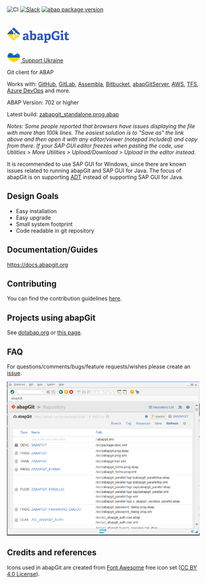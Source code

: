 ![CI](https://github.com/abapGit/abapGit/workflows/CI/badge.svg)
[![Slack](https://abapgit-slackinviter.herokuapp.com/badge.svg)](https://abapgit-slackinviter.herokuapp.com/)
[![abap package version](https://img.shields.io/endpoint?url=https://shield.abap.space/version-shield-json/github/abapGit/abapGit/src/zif_abapgit_version.intf.abap/c_abap_version&label=version)](https://github.com/abapGit/abapGit/blob/main/src/zif_abapgit_version.intf.abap)

<!--img src="img/logo.svg#gh-light-mode-only" height="40" alt="abapGit logo"><img src="img/logo-dark.svg#gh-dark-mode-only" height="40" alt="abapGit logo"--> 
# <a href="https://supportukrainenow.org/"><img src="img/abapGit_in_Ukraine_Colors.svg" height="40" alt="abapGit logo"></a>
<a href="https://supportukrainenow.org/"><img src="img/Ukraine-heart-shape-flag.svg" height="25" alt="Support Ukraine"> Support Ukraine</a>

Git client for ABAP

Works with: [GitHub](https://github.com/),
[GitLab](https://gitlab.com/),
[Assembla](https://www.assembla.com/git/),
[Bitbucket](https://bitbucket.org/),
[abapGitServer](https://github.com/larshp/abapGitServer),
[AWS](https://aws.amazon.com/codecommit/),
[TFS](https://www.visualstudio.com/team-services/git/),
[Azure DevOps](https://azure.microsoft.com/en-us/services/devops) and more.

ABAP Version: 702 or higher

Latest build: [zabapgit_standalone.prog.abap](https://raw.githubusercontent.com/abapGit/build/main/zabapgit_standalone.prog.abap)

*Notes: Some people reported that browsers have issues displaying the file with more than 100k lines. The easiest solution is to "Save as" the link above and then open it with any editor/viewer (notepad included) and copy from there. If your SAP GUI editor freezes when pasting the code, use Utilities > More Utilities > Upload/Download > Upload in the editor instead.*

It is recommended to use SAP GUI for Windows, since there are known issues related to running abapGit and SAP GUI for Java. The focus of abapGit is on supporting [ADT](https://github.com/abapGit/ADT_Frontend) instead of supporting SAP GUI for Java.

## Design Goals
- Easy installation
- Easy upgrade
- Small system footprint
- Code readable in git repository

## Documentation/Guides
https://docs.abapgit.org

## Contributing

You can find the contribution guidelines [here](CONTRIBUTING.md).

## Projects using abapGit

See [dotabap.org](https://dotabap.org) or [this page](https://docs.abapgit.org/other-where-used.html).

## FAQ
For questions/comments/bugs/feature requests/wishes please create an [issue](https://github.com/abapGit/abapGit/issues).

![abapgit](img/abapgit_1_99_0.png)

## Credits and references

Icons used in abapGit are created from [Font Awesome](https://fontawesome.com/) free icon set ([CC BY 4.0 License](https://fontawesome.com/license/free)).
